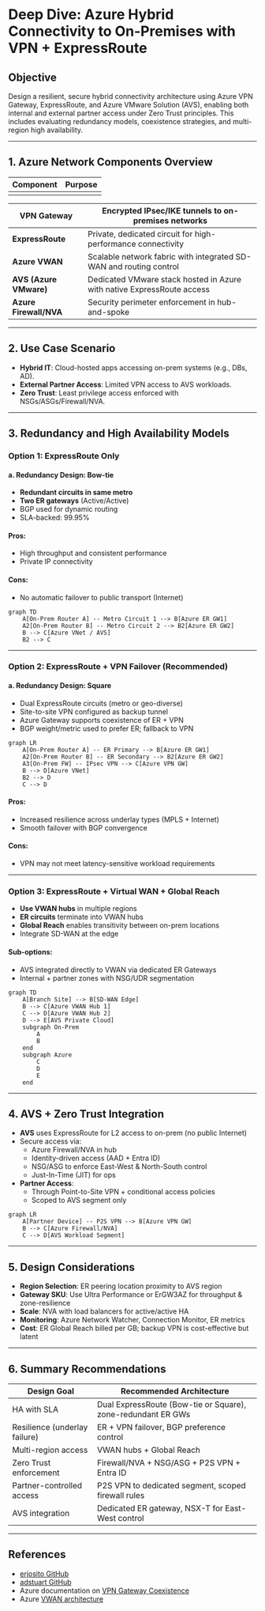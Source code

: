# Deep Dive: Azure Hybrid Connectivity to On-Premises with VPN + ExpressRoute

## Objective

Design a resilient, secure hybrid connectivity architecture using Azure VPN Gateway, ExpressRoute, and Azure VMware Solution (AVS), enabling both internal and external partner access under Zero Trust principles. This includes evaluating redundancy models, coexistence strategies, and multi-region high availability.

---

## 1. Azure Network Components Overview

| Component | Purpose |
| --------- | ------- |
|           |         |

| **VPN Gateway**        | Encrypted IPsec/IKE tunnels to on-premises networks                    |
| ---------------------- | ---------------------------------------------------------------------- |
| **ExpressRoute**       | Private, dedicated circuit for high-performance connectivity           |
| **Azure VWAN**         | Scalable network fabric with integrated SD-WAN and routing control     |
| **AVS (Azure VMware)** | Dedicated VMware stack hosted in Azure with native ExpressRoute access |
| **Azure Firewall/NVA** | Security perimeter enforcement in hub-and-spoke                        |

---

## 2. Use Case Scenario

- **Hybrid IT**: Cloud-hosted apps accessing on-prem systems (e.g., DBs, AD).
- **External Partner Access**: Limited VPN access to AVS workloads.
- **Zero Trust**: Least privilege access enforced with NSGs/ASGs/Firewall/NVA.

---

## 3. Redundancy and High Availability Models

### Option 1: ExpressRoute Only

#### a. Redundancy Design: Bow-tie

- **Redundant circuits in same metro**
- **Two ER gateways** (Active/Active)
- BGP used for dynamic routing
- SLA-backed: 99.95%

#### Pros:

- High throughput and consistent performance
- Private IP connectivity

#### Cons:

- No automatic failover to public transport (Internet)

```mermaid
graph TD
    A[On-Prem Router A] -- Metro Circuit 1 --> B[Azure ER GW1]
    A2[On-Prem Router B] -- Metro Circuit 2 --> B2[Azure ER GW2]
    B --> C[Azure VNet / AVS]
    B2 --> C
```

---

### Option 2: ExpressRoute + VPN Failover (Recommended)

#### a. Redundancy Design: Square

- Dual ExpressRoute circuits (metro or geo-diverse)
- Site-to-site VPN configured as backup tunnel
- Azure Gateway supports coexistence of ER + VPN
- BGP weight/metric used to prefer ER; fallback to VPN

```mermaid
graph LR
    A[On-Prem Router A] -- ER Primary --> B[Azure ER GW1]
    A2[On-Prem Router B] -- ER Secondary --> B2[Azure ER GW2]
    A3[On-Prem FW] -- IPsec VPN --> C[Azure VPN GW]
    B --> D[Azure VNet]
    B2 --> D
    C --> D
```

#### Pros:

- Increased resilience across underlay types (MPLS + Internet)
- Smooth failover with BGP convergence

#### Cons:

- VPN may not meet latency-sensitive workload requirements

---

### Option 3: ExpressRoute + Virtual WAN + Global Reach

- **Use VWAN hubs** in multiple regions
- **ER circuits** terminate into VWAN hubs
- **Global Reach** enables transitivity between on-prem locations
- Integrate SD-WAN at the edge

#### Sub-options:

- AVS integrated directly to VWAN via dedicated ER Gateways
- Internal + partner zones with NSG/UDR segmentation

```mermaid
graph TD
    A[Branch Site] --> B[SD-WAN Edge]
    B --> C[Azure VWAN Hub 1]
    C --> D[Azure VWAN Hub 2]
    D --> E[AVS Private Cloud]
    subgraph On-Prem
        A
        B
    end
    subgraph Azure
        C
        D
        E
    end
```

---

## 4. AVS + Zero Trust Integration

- **AVS** uses ExpressRoute for L2 access to on-prem (no public Internet)
- Secure access via:
  - Azure Firewall/NVA in hub
  - Identity-driven access (AAD + Entra ID)
  - NSG/ASG to enforce East-West & North-South control
  - Just-In-Time (JIT) for ops
- **Partner Access**:
  - Through Point-to-Site VPN + conditional access policies
  - Scoped to AVS segment only

```mermaid
graph LR
    A[Partner Device] -- P2S VPN --> B[Azure VPN GW]
    B --> C[Azure Firewall/NVA]
    C --> D[AVS Workload Segment]
```

---

## 5. Design Considerations

- **Region Selection**: ER peering location proximity to AVS region
- **Gateway SKU**: Use Ultra Performance or ErGW3AZ for throughput & zone-resilience
- **Scale**: NVA with load balancers for active/active HA
- **Monitoring**: Azure Network Watcher, Connection Monitor, ER metrics
- **Cost**: ER Global Reach billed per GB; backup VPN is cost-effective but latent

---

## 6. Summary Recommendations

| Design Goal                   | Recommended Architecture                                     |
| ----------------------------- | ------------------------------------------------------------ |
| HA with SLA                   | Dual ExpressRoute (Bow-tie or Square), zone-redundant ER GWs |
| Resilience (underlay failure) | ER + VPN failover, BGP preference control                    |
| Multi-region access           | VWAN hubs + Global Reach                                     |
| Zero Trust enforcement        | Firewall/NVA + NSG/ASG + P2S VPN + Entra ID                  |
| Partner-controlled access     | P2S VPN to dedicated segment, scoped firewall rules          |
| AVS integration               | Dedicated ER gateway, NSX-T for East-West control            |

---

## References

- [erjosito GitHub](https://github.com/erjosito)
- [adstuart GitHub](https://github.com/adstuart)
- Azure documentation on [VPN Gateway Coexistence](https://learn.microsoft.com/en-us/azure/vpn-gateway/vpn-gateway-about-combined-features)
- Azure [VWAN architecture](https://learn.microsoft.com/en-us/azure/virtual-wan/virtual-wan-about)

